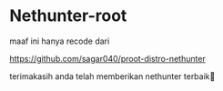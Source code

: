 # Nethunter-root


maaf ini hanya recode dari

https://github.com/sagar040/proot-distro-nethunter 

terimakasih anda telah memberikan nethunter terbaik🥳
